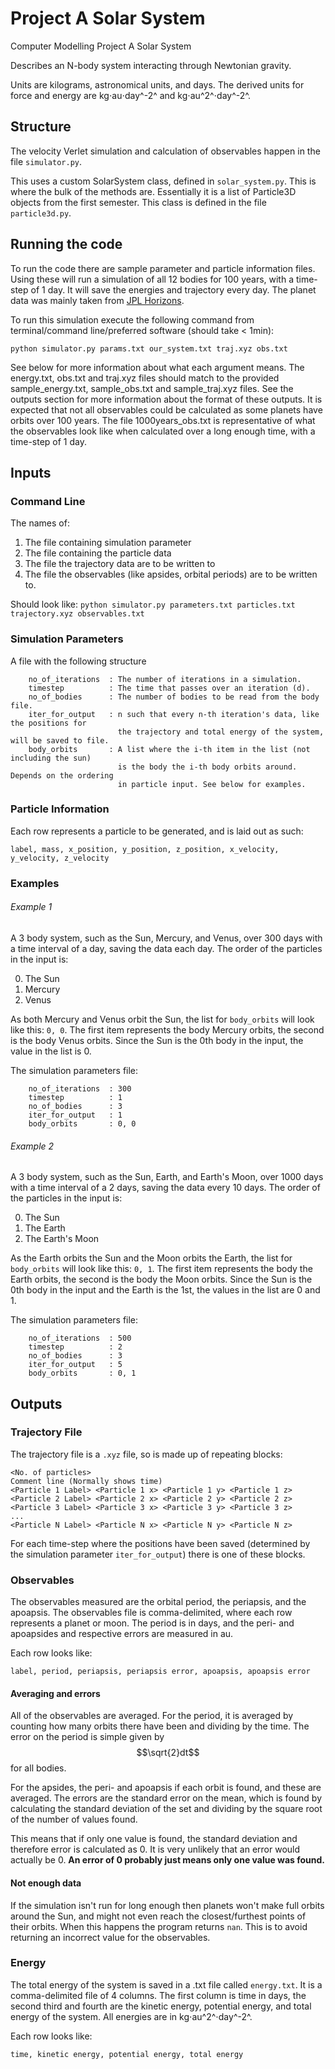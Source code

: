 # Project A Solar System
Computer Modelling Project A Solar System

Describes an N-body system interacting through Newtonian gravity.

Units are kilograms, astronomical units, and days.
The derived units for force and energy are kg⋅au⋅day^-2^ and kg⋅au^2^⋅day^-2^.

## Structure

The velocity Verlet simulation and calculation of observables happen in the file `simulator.py`.

This uses a custom SolarSystem class, defined in `solar_system.py`. This is where the bulk of the methods are. Essentially it is a list of Particle3D objects from the first semester. This class is defined in the file `particle3d.py`.

## Running the code

To run the code there are sample parameter and particle information files. Using these will run a simulation of all 12 bodies for 100 years, with a time-step of 1 day. It will save the energies and trajectory every day. The planet data was mainly taken from [JPL Horizons](https://ssd.jpl.nasa.gov/horizons.cgi).

To run this simulation execute the following command from terminal/command line/preferred software (should take < 1min):

```
python simulator.py params.txt our_system.txt traj.xyz obs.txt
```

See below for more information about what each argument means. The energy.txt, obs.txt and traj.xyz files should match to the provided sample_energy.txt, sample_obs.txt and sample_traj.xyz files. See the outputs section for more information about the format of these outputs. It is expected that not all observables could be calculated as some planets have orbits over 100 years. The file 1000years_obs.txt is representative of what the observables look like when calculated over a long enough time, with a time-step of 1 day.

## Inputs

### Command Line

The names of:
1. The file containing simulation parameter
2. The file containing the particle data
3. The file the trajectory data are to be written to
4. The file the observables (like apsides, orbital periods) are to be written to.

Should look like: `python simulator.py parameters.txt particles.txt trajectory.xyz observables.txt`
### Simulation Parameters

A file with the following structure
```
    no_of_iterations  : The number of iterations in a simulation.
    timestep          : The time that passes over an iteration (d).
    no_of_bodies      : The number of bodies to be read from the body file.
    iter_for_output   : n such that every n-th iteration's data, like the positions for
                        the trajectory and total energy of the system, will be saved to file.
    body_orbits       : A list where the i-th item in the list (not including the sun)
                        is the body the i-th body orbits around. Depends on the ordering
                        in particle input. See below for examples.
```


### Particle Information
Each row represents a particle to be generated, and is laid out as such:
```
label, mass, x_position, y_position, z_position, x_velocity, y_velocity, z_velocity
```
### Examples
###### Example 1
A 3 body system, such as the Sun, Mercury, and Venus, over 300 days with a time interval of a day, saving the data each day.
The order of the particles in the input is:

0. The Sun
1. Mercury
2. Venus

As both Mercury and Venus orbit the Sun, the list for `body_orbits` will look like this: `0, 0`. The first item represents the body Mercury orbits, the second is the body Venus orbits. Since the Sun is the 0th body in the input, the value in the list is 0.

The simulation parameters file:
```
    no_of_iterations  : 300
    timestep          : 1
    no_of_bodies      : 3
    iter_for_output   : 1
    body_orbits       : 0, 0
```
###### Example 2
A 3 body system, such as the Sun, Earth, and Earth's Moon, over 1000 days with a time interval of a 2 days, saving the data every 10 days.
The order of the particles in the input is:

0. The Sun
1. The Earth
2. The Earth's Moon

As the Earth orbits the Sun and the Moon orbits the Earth, the list for `body_orbits` will look like this: `0, 1`. The first item represents the body the Earth orbits, the second is the body the Moon orbits. Since the Sun is the 0th body in the input and the Earth is the 1st, the values in the list are 0 and 1.

The simulation parameters file:
```
    no_of_iterations  : 500
    timestep          : 2
    no_of_bodies      : 3
    iter_for_output   : 5
    body_orbits       : 0, 1
```

## Outputs
### Trajectory File

The trajectory file is a `.xyz` file, so is made up of repeating blocks:

```
<No. of particles>
Comment line (Normally shows time)
<Particle 1 Label> <Particle 1 x> <Particle 1 y> <Particle 1 z>
<Particle 2 Label> <Particle 2 x> <Particle 2 y> <Particle 2 z>
<Particle 3 Label> <Particle 3 x> <Particle 3 y> <Particle 3 z>
...
<Particle N Label> <Particle N x> <Particle N y> <Particle N z>
```

For each time-step where the positions have been saved (determined by the simulation parameter `iter_for_output`) there is one of these blocks.

### Observables

The observables measured are the orbital period, the periapsis, and the apoapsis. The observables file is comma-delimited, where each row represents a planet or moon. The period is in days, and the peri- and apoapsides and respective errors are measured in au.

Each row looks like:

```
label, period, periapsis, periapsis error, apoapsis, apoapsis error
```

#### Averaging and errors

All of the observables are averaged. For the period, it is averaged by counting how many orbits there have been and dividing by the time. The error on the period is simple given by $$\sqrt{2}dt$$ for all bodies.

For the apsides, the peri- and apoapsis if each orbit is found, and these are averaged. The errors are the standard error on the mean, which is found by calculating the standard deviation of the set and dividing by the square root of the number of values found.

This means that if only one value is found, the standard deviation and therefore error is calculated as 0. It is very unlikely that an error would actually be 0. **An error of 0 probably just means only one value was found.**

#### Not enough data

If the simulation isn't run for long enough then planets won't make full orbits around the Sun, and might not even reach the closest/furthest points of their orbits. When this happens the program returns `nan`. This is to avoid returning an incorrect value for the observables.

### Energy

The total energy of the system is saved in a .txt file called `energy.txt`. It is a comma-delimited file of 4 columns. The first column is time in days, the second third and fourth are the kinetic energy, potential energy, and total energy of the system. All energies are in kg⋅au^2^⋅day^-2^.

Each row looks like:

```
time, kinetic energy, potential energy, total energy
```

